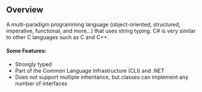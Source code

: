## Overview
A multi-paradigm programming language (object-oriented, structured, imperative, functional, and more...) that uses string typing. C# is very similar to other C languages such as C and C++. 

#### Some Features:
- Strongly typed
- Part of the Common Language Infrastructure (CLI) and .NET
- Does not support multiple inheritance, but classes can implement any number of interfaces
